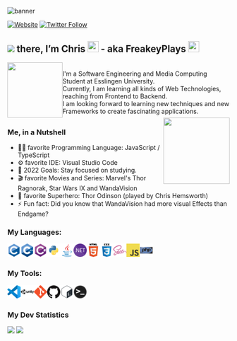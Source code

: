 <!-- Banner -->
![banner](https://user-images.githubusercontent.com/78086475/126980922-013a3498-c6ea-444f-b422-2c1d373b85f1.png)

<!-- Shields -->
[![Website](https://img.shields.io/website?down_color=DA1F26&down_message=DOWN&label=Portfolio&style=for-the-badge&up_color=83B81A&up_message=UP&url=https://chrismerck.me)](https://chrismerck.me)
[![Twitter Follow](https://img.shields.io/twitter/follow/freakeyplays?color=1DA1F2&logo=TWITTER&style=for-the-badge)](https://twitter.com/FreakeyPlays)

<!-- About me -->
## <img src="https://media.giphy.com/media/g0jg6lMcNORSlOv9Zb/giphy.gif" height="35px"> there, I’m Chris <img src="https://media.giphy.com/media/RlMdnpMSCrSUMxGyY6/giphy.gif" width="25px" height="25px"> - aka FreakeyPlays <img src="https://media.giphy.com/media/hvRJCLFzcasrR4ia7z/giphy.gif" width="25px" height="25px">

<img src="https://media.giphy.com/media/ttKcn2vlNotd8NfW09/giphy.gif" align="left" width="125px" height="125px">
 
<br>
I'm a Software Engineering and Media Computing Student at Esslingen University.<br />
Currently, I am learning all kinds of Web Technologies, reaching from Frontend to Backend.<br />
I am looking forward to learning new techniques and new Frameworks to create fascinating applications.
  
<br clear="left"/>

<img src="https://media.giphy.com/media/P0AAYrAqanwv3BVthV/giphy.gif" align="right" width="150px" height="150px">

### Me, in a Nutshell
- 🧑‍💻 favorite Programming Language: JavaScript / TypeScript
- ⚙️ favorite IDE: Visual Studio Code
- 🥅 2022 Goals: Stay focused on studying.
- 🎬 favorite Movies and Series: Marvel's Thor Ragnorak, Star Wars IX and WandaVision
- 🦸 favorite Superhero: Thor Odinson (played by Chris Hemsworth)
- ⚡ Fun fact: Did you know that WandaVision had more visual Effects than Endgame?
<tr clear="right"/>

<!-- My Languages, Frameworks and Tools -->
### My Languages:

<img align="left" alt="C" width="30x" src="https://raw.githubusercontent.com/devicons/devicon/master/icons/c/c-original.svg" />
<img align="left" alt="C++" width="30x" src="https://raw.githubusercontent.com/devicons/devicon/9f4f5cdb393299a81125eb5127929ea7bfe42889/icons/cplusplus/cplusplus-original.svg" />
<img align="left" alt="C#" width="30x" src="https://raw.githubusercontent.com/devicons/devicon/9f4f5cdb393299a81125eb5127929ea7bfe42889/icons/csharp/csharp-original.svg" />
<img align="left" alt="Python" width="30x" src="https://raw.githubusercontent.com/github/explore/80688e429a7d4ef2fca1e82350fe8e3517d3494d/topics/python/python.png" />
<img align="left" alt="Java" width="30x" src="https://raw.githubusercontent.com/devicons/devicon/9f4f5cdb393299a81125eb5127929ea7bfe42889/icons/java/java-original.svg" />
<img align="left" alt="dot-NET" width="30x" src="https://raw.githubusercontent.com/github/explore/main/topics/dotnet/dotnet.png" />
<img align="left" alt="HTML5" width="30px" src="https://raw.githubusercontent.com/github/explore/80688e429a7d4ef2fca1e82350fe8e3517d3494d/topics/html/html.png" />
<img align="left" alt="CSS3" width="30px" src="https://raw.githubusercontent.com/github/explore/80688e429a7d4ef2fca1e82350fe8e3517d3494d/topics/css/css.png" />
<img align="left" alt="Sass" width="30px" src="https://raw.githubusercontent.com/github/explore/80688e429a7d4ef2fca1e82350fe8e3517d3494d/topics/sass/sass.png" />
<img align="left" alt="JavaScript" width="30px" src="https://raw.githubusercontent.com/github/explore/80688e429a7d4ef2fca1e82350fe8e3517d3494d/topics/javascript/javascript.png" />
<img align="left" alt="PHP" width="30x" src="https://raw.githubusercontent.com/devicons/devicon/9f4f5cdb393299a81125eb5127929ea7bfe42889/icons/php/php-original.svg" />

<br>
<br/>

### My Tools:
<img align="left" alt="Visual Studio Code" width="30x" src="https://raw.githubusercontent.com/github/explore/80688e429a7d4ef2fca1e82350fe8e3517d3494d/topics/visual-studio-code/visual-studio-code.png" />
<img align="left" alt="Unity" width="30px" src="https://raw.githubusercontent.com/github/explore/main/topics/unity/unity.png" />
<img align="left" alt="Git" width="30px" src="https://raw.githubusercontent.com/devicons/devicon/9f4f5cdb393299a81125eb5127929ea7bfe42889/icons/git/git-original.svg" />
<img align="left" alt="GitHub" width="30px" src="https://raw.githubusercontent.com/github/explore/78df643247d429f6cc873026c0622819ad797942/topics/github/github.png" />
<img align="left" alt="bash" width="30px" src="https://raw.githubusercontent.com/devicons/devicon/9f4f5cdb393299a81125eb5127929ea7bfe42889/icons/bash/bash-plain.svg" />
<img align="left" alt="Terminal" width="30px" src="https://raw.githubusercontent.com/github/explore/80688e429a7d4ef2fca1e82350fe8e3517d3494d/topics/terminal/terminal.png" />

<br />
<br />

<!-- GitHub Stats -->
### My Dev Statistics
<p>
<!-- GitHub Stats -->
<img height="150em" src="https://github-readme-stats.vercel.app/api?username=freakeyplays&show_icons=true&hide_border=true&count_private=true&include_all_commits=true&hide_title=true&border_radius=15&theme=dark" />

<!-- Most Used Languages -->
<img height="150em" src="https://github-readme-stats.vercel.app/api/top-langs/?username=freakeyplays&show_icons=true&hide_border=true&layout=compact&langs_count=8&border_radius=15&theme=dark"/>
</p>

